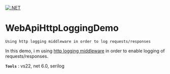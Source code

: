 [![.NET](https://github.com/aimenux/WebApiHttpLoggingDemo/actions/workflows/ci.yml/badge.svg)](https://github.com/aimenux/WebApiHttpLoggingDemo/actions/workflows/ci.yml)

# WebApiHttpLoggingDemo
```
Using http logging middleware in order to log requests/responses
```

In this demo, i m using [http logging middleware](https://docs.microsoft.com/en-us/aspnet/core/fundamentals/http-logging/?view=aspnetcore-6.0#enabling-http-logging) in order to enable logging of requests/responses.
>
> 

**`Tools`** : vs22, net 6.0, serilog
